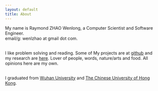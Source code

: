 ```yaml
---
layout: default
title: About
---
```

My name is Raymond ZHAO Wenlong, a Computer Scientist and Software Engineer.  
email/g: wenlzhao at gmail dot com.  
<br> 


I like problem solving and reading. Some of My projects are at [github](https://github.com/muyun) and my research are [here](http://muyun.github.io/research/).  Lover of people, words, nature/arts and food. All opinions here are my own.  
<br> 


I graduated from [Wuhan University](https://www.sciencemag.org/collections/celebrating-125-years-academic-excellence-wuhan-university-1893-2018?fbclid=IwAR0RzFSkpxaI8wk61JDnE7p6SWr7SlKXLyoFHkrg4-iqKGiRyE2gZfaGl8s) and [The Chinese University of Hong Kong](http://www.cuhk.edu.hk/english/index.html).    
<br> 

